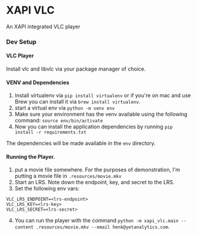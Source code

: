 # XAPI VLC

An XAPI integrated VLC player

### Dev Setup

#### VLC Player

Install vlc and libvlc via your package manager of choice.

#### VENV and Dependencies

1) Install virtualenv via `pip install virtualenv` or if you're on mac and use Brew you can install it via `brew install virtualenv`.
2) start a virtual env via `python -m venv env`
3) Make sure your environment has the venv available using the following command: `source env/bin/activate`
4) Now you can install the application dependencies by running `pip install -r requirements.txt`

The dependencies will be made available in the `env` directory.

#### Running the Player.

1) put a movie file somewhere. For the purposes of demonstration, I'm putting a movie file in `.resources/movie.mkv`
2) Start an LRS. Note down the endpoint, key, and secret to the LRS.
3) Set the following env vars:

```
VLC_LRS_ENDPOINT=<lrs-endpoint>
VLC_LRS_KEY=<lrs-key>
VLC_LRS_SECRET=<lrs-secret>
```

4) You can run the player with the command `python -m xapi_vlc.main --content .resources/movie.mkv --email henk@yetanalytics.com`.
